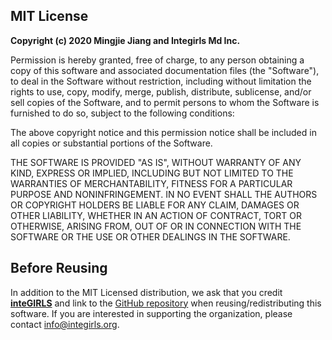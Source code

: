 ## MIT License

**Copyright (c) 2020 Mingjie Jiang and Integirls Md Inc.**

Permission is hereby granted, free of charge, to any person obtaining a copy
of this software and associated documentation files (the "Software"), to deal
in the Software without restriction, including without limitation the rights
to use, copy, modify, merge, publish, distribute, sublicense, and/or sell
copies of the Software, and to permit persons to whom the Software is
furnished to do so, subject to the following conditions:

The above copyright notice and this permission notice shall be included in all
copies or substantial portions of the Software.

THE SOFTWARE IS PROVIDED "AS IS", WITHOUT WARRANTY OF ANY KIND, EXPRESS OR
IMPLIED, INCLUDING BUT NOT LIMITED TO THE WARRANTIES OF MERCHANTABILITY,
FITNESS FOR A PARTICULAR PURPOSE AND NONINFRINGEMENT. IN NO EVENT SHALL THE
AUTHORS OR COPYRIGHT HOLDERS BE LIABLE FOR ANY CLAIM, DAMAGES OR OTHER
LIABILITY, WHETHER IN AN ACTION OF CONTRACT, TORT OR OTHERWISE, ARISING FROM,
OUT OF OR IN CONNECTION WITH THE SOFTWARE OR THE USE OR OTHER DEALINGS IN THE
SOFTWARE.

## Before Reusing

In addition to the MIT Licensed distribution, we ask that you credit [**inteGIRLS**](https://integirls.org) and link to the [GitHub repository](https://github.com/itsmingjie/infinity/) when reusing/redistributing this software. If you are interested in supporting the organization, please contact [info@integirls.org](mailto:info@integirls.org).